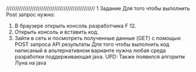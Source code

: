 ////////////////////////////////////////////////
1 Задание
Для того чтобы выполнить Post запрос нужно:
1) В браузере открыть консоль разработчика F 12.
2) Открыть консоль и вставить код.
3) Зайти в сеть и посмотреть полученные данные (GET) с помощью POST запроса API результаты
Для того чтобы выполнить код написаный в альтернативном варианте нужна любая среда разработки поддерживающая  java.
UPD:
Также появился алгоритм Луна на java
